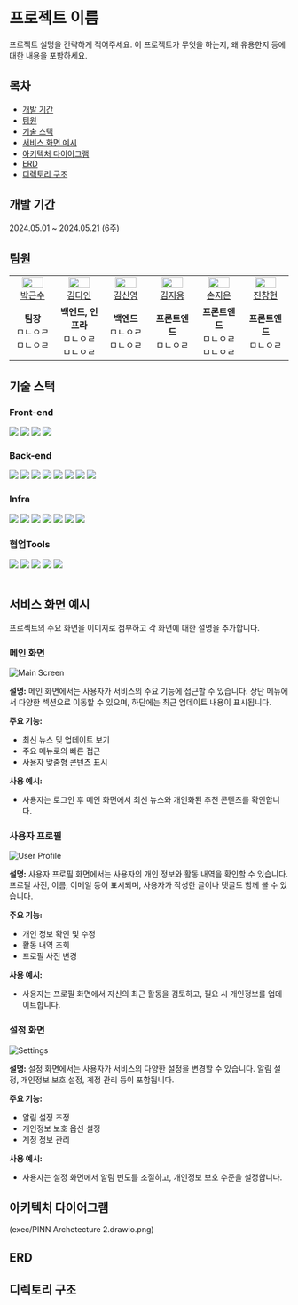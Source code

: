 # 프로젝트 이름

프로젝트 설명을 간략하게 적어주세요. 이 프로젝트가 무엇을 하는지, 왜 유용한지 등에 대한 내용을 포함하세요.

## 목차

- [개발 기간](#개발-기간)
- [팀원](#팀원)
- [기술 스택](#기술-스택)
- [서비스 화면 예시](#서비스-화면-예시)
- [아키텍처 다이어그램](#아키텍처-다이어그램)
- [ERD](#erd)
- [디렉토리 구조](#디렉토리-구조)

## 개발 기간

2024.05.01 ~ 2024.05.21 (6주)

## 팀원

<table>
  <tr>
        <td align="center" width="16%">
            <a href="https://github.com/#"><img width="75%" src="#"/></a>
            <br />
            <a href="https://github.com/#">박근수</a>
        </td>
        <td align="center" width="16%">
            <a href="https://github.com/#"><img width="75%" src="#"/></a>
            <br />
            <a href="https://github.com/#">김다인</a>
        </td>
        <td align="center" width="16%">
            <a href="https://github.com/#"><img width="75%" src="#"/></a>
            <br />
            <a href="https://github.com/#">김신영</a>
        </td>
        <td align="center" width="16%">
            <a href="https://github.com/#"><img width="75%" src="#"/></a>
            <br />
            <a href="https://github.com/#">김지용</a>
        </td>
        <td align="center" width="16%">
            <a href="https://github.com/#"><img width="75%" src="#"/></a>
            <br />
            <a href="https://github.com/#">손지은</a>
        </td>
        <td align="center" width="16%">
            <a href="https://github.com/#"><img width="75%" src="#"/></a>
            <br />
            <a href="https://github.com/#">진창현</a>
        </td>
      <tr>
        <td align="center">    
          <div><b>팀장</b></div>
          <div>ㅁㄴㅇㄹ</div>
          <div>ㅁㄴㅇㄹ</div>
        </td>
        </td>
        <td align="center">
            <div><b>백엔드, 인프라</b></div>
            <div>ㅁㄴㅇㄹ</div>
            <div>ㅁㄴㅇㄹ</div>
        </td>
        <td align="center">
            <div><b>백엔드</b></div>
            <div>ㅁㄴㅇㄹ</div>
            <div>ㅁㄴㅇㄹ</div>
        </td>
        <td align="center">
            <div><b>프론트엔드</b></div>
          <div>ㅁㄴㅇㄹ</div>
        </td>
        <td align="center">
            <div><b>프론트엔드</b></div>
          <div>ㅁㄴㅇㄹ</div>
          <div>ㅁㄴㅇㄹ</div>
        </td>
        <td align="center">
          <div><b>프론트엔드</b></div>
          <div>ㅁㄴㅇㄹ</div>
        </td>
      </tr>
  </tr>
</table>

## 기술 스택

### Front-end

<div>
<img src ="https://img.shields.io/badge/next.js-000000.svg?&style=for-the-badge&logo=nextdotjs&logoColor=white"/>
<img src ="https://img.shields.io/badge/typescript-3178C6.svg?&style=for-the-badge&logo=typescript&logoColor=white"/>
<img src ="https://img.shields.io/badge/yarn-2C8EBB.svg?&style=for-the-badge&logo=yarn&logoColor=white"/>
<img src="https://img.shields.io/badge/node.js-339933?style=for-the-badge&logo=nodedotjs&logoColor=white">

</div>

### Back-end

<div>
<img src="https://img.shields.io/badge/java-e11f21?style=for-the-badge&logo=java&logoColor=white">
<img src="https://img.shields.io/badge/Gradle-02303A?style=for-the-badge&logo=Gradle&logoColor=white"/>
<img src="https://img.shields.io/badge/spring boot-6DB33F?style=for-the-badge&logo=springboot&logoColor=white">
<img src="https://img.shields.io/badge/spring security-6DB33F?style=for-the-badge&logo=springsecurity&logoColor=white">
<img src="https://img.shields.io/badge/Spring Data JPA-6DB33F?style=for-the-badge&logo=jpa&logoColor=white"/>
<img src="https://img.shields.io/badge/Spring Cloud AWS-6DB33F?style=for-the-badge&logo=jpa&logoColor=white"/>
<img src="https://img.shields.io/badge/JWT-000000?style=for-the-badge&logo=JSON%20web%20tokens&logoColor=white"/>
<img src="https://img.shields.io/badge/grpc-5ec6c1?style=for-the-badge&logo=grpc&logoColor=white"/>
</div>

### Infra

<div>
<img src="https://img.shields.io/badge/amazonec2-FF9900?style=for-the-badge&logo=amazonec2&logoColor=white">
<img src="https://img.shields.io/badge/docker-2496ED?style=for-the-badge&logo=docker&logoColor=white">
<img src="https://img.shields.io/badge/jenkins-D24939?style=for-the-badge&logo=jenkins&logoColor=white">
<img src="https://img.shields.io/badge/nginx-009639?style=for-the-badge&logo=nginx&logoColor=white">
<img src="https://img.shields.io/badge/mariadb-003545?style=for-the-badge&logo=mariadb&logoColor=white">
<img src="https://img.shields.io/badge/redis-DC382D?style=for-the-badge&logo=redis&logoColor=white">
<img src="https://img.shields.io/badge/amazons3-569A31?style=for-the-badge&logo=amazons3&logoColor=white">
</div>

### 협업Tools

<div>
<img src="https://img.shields.io/badge/gitlab-FC6D26?style=for-the-badge&logo=gitlab&logoColor=white">
<img src="https://img.shields.io/badge/mattermost-0058CC?style=for-the-badge&logo=mattermost&logoColor=white">
<img src="https://img.shields.io/badge/jira-0052CC?style=for-the-badge&logo=jira&logoColor=white">
<img src="https://img.shields.io/badge/notion-000000?style=for-the-badge&logo=notion&logoColor=white">
<img src="https://img.shields.io/badge/figma-F24E1E?style=for-the-badge&logo=figma&logoColor=white">

</div>

<br />

## 서비스 화면 예시

프로젝트의 주요 화면을 이미지로 첨부하고 각 화면에 대한 설명을 추가합니다.

### 메인 화면

![Main Screen](path/to/main_screen.png)

**설명:**
메인 화면에서는 사용자가 서비스의 주요 기능에 접근할 수 있습니다. 상단 메뉴에서 다양한 섹션으로 이동할 수 있으며, 하단에는 최근 업데이트 내용이 표시됩니다.

**주요 기능:**

- 최신 뉴스 및 업데이트 보기
- 주요 메뉴로의 빠른 접근
- 사용자 맞춤형 콘텐츠 표시

**사용 예시:**

- 사용자는 로그인 후 메인 화면에서 최신 뉴스와 개인화된 추천 콘텐츠를 확인합니다.

### 사용자 프로필

![User Profile](path/to/user_profile.png)

**설명:**
사용자 프로필 화면에서는 사용자의 개인 정보와 활동 내역을 확인할 수 있습니다. 프로필 사진, 이름, 이메일 등이 표시되며, 사용자가 작성한 글이나 댓글도 함께 볼 수 있습니다.

**주요 기능:**

- 개인 정보 확인 및 수정
- 활동 내역 조회
- 프로필 사진 변경

**사용 예시:**

- 사용자는 프로필 화면에서 자신의 최근 활동을 검토하고, 필요 시 개인정보를 업데이트합니다.

### 설정 화면

![Settings](path/to/settings.png)

**설명:**
설정 화면에서는 사용자가 서비스의 다양한 설정을 변경할 수 있습니다. 알림 설정, 개인정보 보호 설정, 계정 관리 등이 포함됩니다.

**주요 기능:**

- 알림 설정 조정
- 개인정보 보호 옵션 설정
- 계정 정보 관리

**사용 예시:**

- 사용자는 설정 화면에서 알림 빈도를 조절하고, 개인정보 보호 수준을 설정합니다.

## 아키텍처 다이어그램
(exec/PINN Archetecture 2.drawio.png)

## ERD

## 디렉토리 구조
